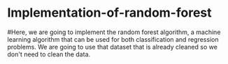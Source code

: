 # Implementation-of-random-forest
#Here, we are going to implement the random forest algorithm, a machine learning algorithm that can be used for both classification and regression problems. We are going to use that dataset that is already cleaned so we don't need to clean the data.
